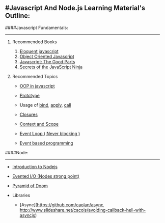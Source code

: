 #Javascript And Node.js Learning Material's Outline:
----
####Javascript Fundamentals: 
____

1. Recommended Books
    1. [Eloquent javascript](http://eloquentjavascript.net/) 
  	2. [Object Oriented Javascript](http://shop.oreilly.com/product/9781849693127.do)
  	3. [Javascript: The Good Parts](http://shop.oreilly.com/product/9781849693127.do)
  	4. [Secrets of the JavaScript Ninja](http://www.manning.com/resig/)

2. Recommended Topics

    * [OOP in javascript](https://developer.mozilla.org/en-US/docs/Web/JavaScript/Introduction_to_Object-Oriented_JavaScript)

    * [Prototype](https://developer.mozilla.org/en-US/docs/Web/JavaScript/Reference/Global_Objects/Object/prototype)

    * Usage of [bind](https://developer.mozilla.org/en-US/docs/Web/JavaScript/Reference/Global_Objects/Function/bind), [apply](https://developer.mozilla.org/en-US/docs/Web/JavaScript/Reference/Global_Objects/Function/apply), [call](https://developer.mozilla.org/en-US/docs/Web/JavaScript/Reference/Global_Objects/Function/call)

    * [Closures](http://javascriptweblog.wordpress.com/2010/10/25/understanding-javascript-closures/)

    * [Context and Scope](http://ryanmorr.com/understanding-scope-and-context-in-javascript/)

    * [Event Loop ( Never blocking )](https://developer.mozilla.org/en-US/docs/Web/JavaScript/Guide/EventLoop)

    * [Event based programming](http://code.tutsplus.com/tutorials/event-based-programming-what-async-has-over-sync--net-30027)

####Node: 
____

* [Introduction to Nodejs](http://www.youtube.com/watch?v=jo_B4LTHi3I)

* [Evented I/O  (Nodes strong point)](http://victorliew.quora.com/Event-driven-programming-in-Node-vs-Traditional-threaded-servers)
 
* [Pyramid of Doom](http://tritarget.org/blog/2012/11/28/the-pyramid-of-doom-a-javascript-style-trap/
)
* Libraries
	*  [Async](https://github.com/caolan/async, http://www.slideshare.net/cacois/avoiding-callback-hell-with-asyncjs)
 

